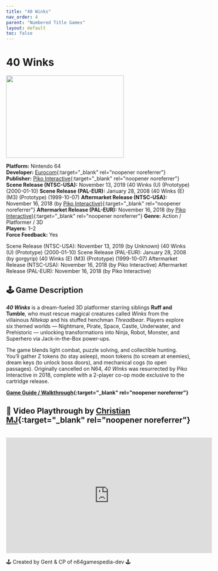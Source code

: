 ```yaml
---
title: "40 Winks"
nav_order: 4
parent: "Numbered Title Games"
layout: default
toc: false
---
```


# 40 Winks

<b>
  <img src="https://raw.githubusercontent.com/TheGent/n64gamespedia/main/media/usa/40-winks.jpg
       alt="40 Winks"
       width="320"
       height="224" />
</b>

**Platform:** Nintendo 64  
**Developer:** [Eurocom](https://en.wikipedia.org/wiki/Eurocom){:target="_blank" rel="noopener noreferrer"}  
**Publisher:** [Piko Interactive](https://en.wikipedia.org/wiki/Piko_Interactive){:target="_blank" rel="noopener noreferrer"}  
**Scene Release (NTSC-USA):** November 13, 2019
(40 Winks (U) (Prototype) (2000-01-10)
**Scene Release (PAL-EUR):**  January 28, 2008
(40 Winks (E) (M3) (Prototype) (1999-10-07)
**Aftermarket Release (NTSC-USA):** November 16, 2018
(by [Piko Interactive)](https://en.wikipedia.org/wiki/Piko_Interactive){:target="_blank" rel="noopener noreferrer"}
**Aftermarket Release (PAL-EUR):** November 16, 2018
(by [Piko Interactive)](https://en.wikipedia.org/wiki/Piko_Interactive){:target="_blank" rel="noopener noreferrer"}
**Genre:** Action / Platformer / 3D  
**Players:** 1–2  
**Force Feedback:** Yes  

Scene Release (NTSC-USA): November 13, 2019 (by Unknown)
(40 Winks (U) (Prototype) (2000-01-10)
Scene Release (PAL-EUR): January 28, 2008 (by gorgyrip)
(40 Winks (E) (M3) (Prototype) (1999-10-07)
Aftermarket Release (NTSC-USA): November 16, 2018
(by Piko Interactive)
Aftermarket Release (PAL-EUR): November 16, 2018
(by Piko Interactive)

## 🕹️ Game Description

_**40 Winks**_ is a dream-fueled 3D platformer starring siblings **Ruff and Tumble**, who must rescue magical creatures called *Winks* from the villainous *Nitekap* and his stuffed henchman *Threadbear*. Players explore six themed worlds — Nightmare, Pirate, Space, Castle, Underwater, and Prehistoric — unlocking transformations into Ninja, Robot, Monster, and Superhero via Jack-in-the-Box power-ups.

The game blends light combat, puzzle solving, and collectible hunting. You’ll gather Z tokens (to stay asleep), moon tokens (to scream at enemies), dream keys (to unlock boss doors), and mechanical cogs (to open passages). Originally cancelled on N64, *40 Winks* was resurrected by Piko Interactive in 2018, complete with a 2-player co-op mode exclusive to the cartridge release.

**[Game Guide / Walkthrough](https://gamefaqs.gamespot.com/ps/196519-40-winks/faqs/18903){:target="_blank" rel="noopener noreferrer"}**

## 🎥 Video Playthrough by [Christian MJ](https://www.youtube.com/channel/UC3C1b82ZVFwfQ9QKYREZrmg){:target="_blank" rel="noopener noreferrer"}

<br />

<iframe width="560" height="315"
        src="https://www.youtube.com/embed/videoseries?list=PLWFWtJimxpDjUy6jp_bXt3zHmuWySabIq"
        title="40 Winks – Christian MJ Playlist"
        frameborder="0"
        allowfullscreen></iframe>

🕹️ Created by Gent & CP of n64gamespedia-dev 🕹️

<!-- Vault Format: n64gamespedia-dev -->
<!-- Protocol Source: _vault-specs/format-protocol.md -->
